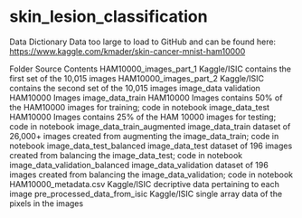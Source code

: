 # skin_lesion_classification
Data Dictionary
Data too large to load to GitHub and can be found here: https://www.kaggle.com/kmader/skin-cancer-mnist-ham10000

Folder	Source	Contents
HAM10000_images_part_1	Kaggle/ISIC	contains the first set of the 10,015 images
HAM10000_images_part_2	Kaggle/ISIC	contains the second set of the 10,015 images
image_data	validation	HAM10000 Images
image_data_train	HAM10000 Images	contains 50% of the HAM10000 images for training; code in notebook
image_data_test	HAM10000 Images	contains 25% of the HAM 10000 images for testing; code in notebook
image_data_train_augmented	image_data_train	dataset of 26,000+ images created from augmenting the image_data_train; code in notebook
image_data_test_balanced	image_data_test	dataset of 196 images created from balancing the image_data_test; code in notebook
image_data_validation_balanced	image_data_validation	dataset of 196 images created from balancing the image_data_validation; code in notebook
HAM10000_metadata.csv	Kaggle/ISIC	decriptive data pertaining to each image
pre_processed_data_from_isic	Kaggle/ISIC	single array data of the pixels in the images
